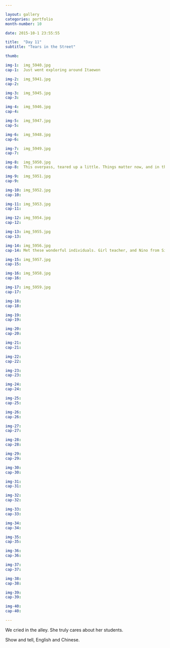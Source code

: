```yaml
---

layout: gallery
categories: portfolio
month-number: 10

date: 2015-10-1 23:55:55

title:  "Day 11"
subtitle: "Tears in the Street"

thumb:	

img-1:	img_5940.jpg
cap-1:	Just went exploring around Itaewon

img-2:	img_5941.jpg
cap-2:	

img-3:	img_5945.jpg
cap-3: 	

img-4:	img_5946.jpg
cap-4:	

img-5:	img_5947.jpg
cap-5:	

img-6:	img_5948.jpg
cap-6:	

img-7:	img_5949.jpg
cap-7:	

img-8:	img_5950.jpg
cap-8:	This overpass, teared up a little. Things matter now, and in the moment I felt genuinely happy. Have not felt such way in a long time. 

img-9:	img_5951.jpg
cap-9:	

img-10:	img_5952.jpg
cap-10:	

img-11:	img_5953.jpg
cap-11:	

img-12:	img_5954.jpg
cap-12:	

img-13:	img_5955.jpg
cap-13:	

img-14:	img_5956.jpg
cap-14:	Met these wonderful individuals. Girl teacher, and Nino from Singapore. We hung out all night and had spicy chicken feet. It was.. Spicy. 

img-15:	img_5957.jpg
cap-15:	

img-16:	img_5958.jpg
cap-16:	

img-17:	img_5959.jpg
cap-17:	

img-18:	
cap-18:	

img-19:	
cap-19:	

img-20:	
cap-20:	

img-21:	
cap-21:	

img-22:	
cap-22:	

img-23:	
cap-23:	

img-24:	
cap-24:	

img-25:	
cap-25:	

img-26:	
cap-26:	

img-27:	
cap-27:	

img-28:	
cap-28:	

img-29:	
cap-29:	

img-30:	
cap-30:	

img-31:	
cap-31:	

img-32:	
cap-32:	

img-33:	
cap-33:	

img-34:	
cap-34:	

img-35:	
cap-35:	

img-36:	
cap-36:	

img-37:	
cap-37:	

img-38:	
cap-38:	

img-39:	
cap-39:	

img-40:	
cap-40:	

---
```


We cried in the alley. She truly cares about her students. 

Show and tell, English and Chinese. 
